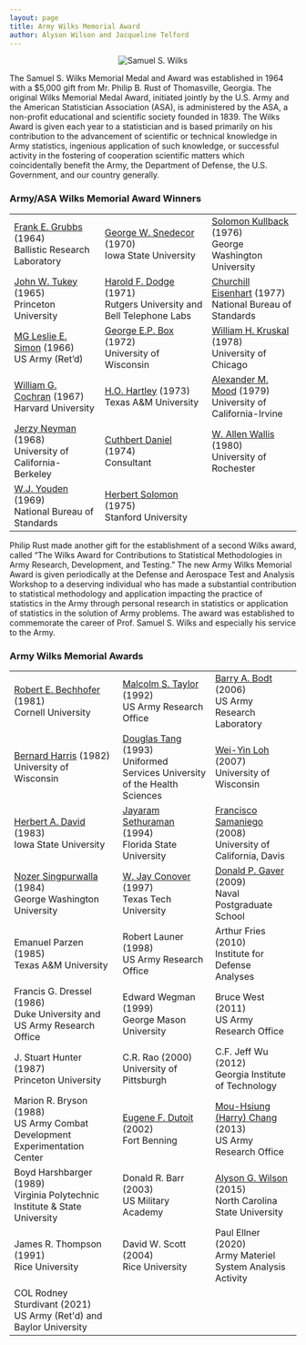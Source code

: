 ```yaml
---
layout: page
title: Army Wilks Memorial Award
author: Alyson Wilson and Jacqueline Telford
---
```

<p align="center">
<img src="https://alysongwilson.github.io/ACAS/wilks.jpg" alt="Samuel S. Wilks">
</p>

The Samuel S. Wilks Memorial Medal and Award was established in 1964 with a $5,000 gift from Mr. Philip B. Rust of Thomasville, Georgia. The original Wilks Memorial Medal Award, initiated jointly by the U.S. Army and the American Statistician Association (ASA), is administered by the ASA, a non-profit educational and scientific society founded in 1839. The Wilks Award is given each year to a statistician and is based primarily on his contribution to the advancement of scientific or technical knowledge in Army statistics, ingenious application of such knowledge, or successful activity in the fostering of cooperation scientific matters which coincidentally benefit the Army, the Department of Defense, the U.S. Government, and our country generally.


### Army/ASA Wilks Memorial Award Winners

<div align="center">
					<table class="table table-striped">
						<tbody>
							<tr>
								<td><a href="https://alysongwilson.github.io/ACAS/WilksPhotos/Grubbs.jpg">Frank E. Grubbs</a> (1964)<br>Ballistic Research Laboratory</td>
								<td><a href="https://alysongwilson.github.io/ACAS/WilksPhotos/Snedecor.jpg">George W. Snedecor</a> (1970)<br>Iowa State University</td>
								<td><a href="https://alysongwilson.github.io/ACAS/WilksPhotos/Kullback.jpg">Solomon Kullback</a> (1976)<br>George Washington University</td>
							</tr>
							<tr>
								<td><a href="https://alysongwilson.github.io/ACAS/WilksPhotos/Tukey.jpg">John W. Tukey</a> (1965)<br>Princeton University</td>
								<td><a href="https://alysongwilson.github.io/ACAS/WilksPhotos/Dodge.jpg">Harold F. Dodge</a> (1971)<br>Rutgers University and Bell Telephone Labs</td>
								<td><a href="https://alysongwilson.github.io/ACAS/WilksPhotos/Eisenhart.jpg">Churchill Eisenhart</a> (1977)<br>National Bureau of Standards</td>
							</tr>
							<tr>
								<td><a href="https://alysongwilson.github.io/ACAS/WilksPhotos/Simon.jpg">MG Leslie E. Simon</a> (1966)<br>US Army (Ret’d)</td>
								<td><a href="https://alysongwilson.github.io/ACAS/WilksPhotos/Box.jpg">George E.P. Box</a> (1972)<br>University of Wisconsin</td>
								<td><a href="https://alysongwilson.github.io/ACAS/WilksPhotos/Kruskal.jpg">William H. Kruskal</a> (1978)<br>University of Chicago</td>
							</tr>
				<tr>
								<td><a href="https://alysongwilson.github.io/ACAS/WilksPhotos/Cochran.jpg">William G. Cochran</a> (1967)<br>Harvard University</td>
					<td><a href="https://alysongwilson.github.io/ACAS/WilksPhotos/Hartley.jpg">H.O. Hartley</a> (1973)<br>Texas A&M University</td>
								<td><a href="https://alysongwilson.github.io/ACAS/WilksPhotos/Mood.jpg">Alexander M. Mood</a> (1979)<br>University of California-Irvine</td>
							</tr>
							<tr>
								<td><a href="https://alysongwilson.github.io/ACAS/WilksPhotos/Neyman.jpg">Jerzy Neyman</a> (1968)<br>University of California-Berkeley</td>
								<td><a href="https://alysongwilson.github.io/ACAS/WilksPhotos/Daniel.jpg">Cuthbert Daniel</a> (1974)<br>Consultant</td>
								<td><a href="https://alysongwilson.github.io/ACAS/WilksPhotos/Wallis.jpg">W. Allen Wallis</a> (1980)<br>University of Rochester</td>
							</tr>
							<tr>
								<td><a href="https://alysongwilson.github.io/ACAS/WilksPhotos/Youden.jpg">W.J. Youden</a> (1969)<br>National Bureau of Standards</td>
								<td><a href="https://alysongwilson.github.io/ACAS/WilksPhotos/Solomon.jpg">Herbert Solomon</a> (1975)<br>Stanford University</td>
								<td></td>
							</tr>
						</tbody>
					</table>
</div>


Philip Rust made another gift for the establishment of a second Wilks award, called “The Wilks Award for Contributions to Statistical Methodologies in Army Research, Development, and Testing.” The new Army Wilks Memorial Award is given periodically at the Defense and Aerospace Test and Analysis Workshop to a deserving individual who has made a substantial contribution to statistical methodology and application impacting the practice of statistics in the Army through personal research in statistics or application of statistics in the solution of Army problems. The award was established to commemorate the career of Prof. Samuel S. Wilks and especially his service to the Army.


### Army Wilks Memorial Awards

<div align="center">
					<table class="table table-striped">
						<tbody>
							<tr>
								<td><a href="https://alysongwilson.github.io/ACAS/WilksPhotos/Bechhofer.jpg">Robert E. Bechhofer</a> (1981)<br>Cornell University</td>
								<td><a href="https://alysongwilson.github.io/ACAS/WilksPhotos/Taylor.jpg">Malcolm S. Taylor</a> (1992)<br>US Army Research Office</td>
								<td><a href="https://alysongwilson.github.io/ACAS/WilksPhotos/Bodt.jpg">Barry A. Bodt</a> (2006)<br>US Army Research Laboratory</td>
							</tr>
							<tr>
								<td><a href="https://alysongwilson.github.io/ACAS/WilksPhotos/Harris.jpg">Bernard Harris</a> (1982)<br>University of Wisconsin</td>
								<td><a href="https://alysongwilson.github.io/ACAS/WilksPhotos/Tang.jpg">Douglas Tang</a> (1993)<br>Uniformed Services University of the Health Sciences</td>
								<td><a href="https://alysongwilson.github.io/ACAS/WilksPhotos/Loh.jpg">Wei-Yin Loh</a> (2007)<br>University of Wisconsin</td>
							</tr>
							<tr>
								<td><a href="https://alysongwilson.github.io/ACAS/WilksPhotos/David.jpg">Herbert A. David</a> (1983)<br>Iowa State University</td>
								<td><a href="https://alysongwilson.github.io/ACAS/WilksPhotos/Sethuraman.jpg">Jayaram Sethuraman</a> (1994)<br>Florida State University</td>
								<td><a href="https://alysongwilson.github.io/ACAS/WilksPhotos/Samaniego.jpg">Francisco Samaniego</a> (2008)<br>University of California, Davis</td>
							</tr>
				<tr>
								<td><a href="https://alysongwilson.github.io/ACAS/WilksPhotos/Singpurwalla.jpg">Nozer Singpurwalla</a> (1984)<br>George Washington University</td>
								<td><a href="https://alysongwilson.github.io/ACAS/WilksPhotos/Conover.jpg">W. Jay Conover</a> (1997)<br>Texas Tech University</td>
					<td><a href="https://alysongwilson.github.io/ACAS/WilksPhotos/Gaver.jpg">Donald P. Gaver</a> (2009)<br>Naval Postgraduate School</td>
							</tr>
							<tr>
								<td>Emanuel Parzen (1985)<br>Texas A&M University</td>
								<td>Robert Launer (1998)<br>US Army Research Office</td>
								<td>Arthur Fries (2010)<br>Institute for Defense Analyses</td>
							</tr>
							<tr>
								<td>Francis G. Dressel (1986)<br>Duke University and US Army Research Office</td>
								<td>Edward Wegman (1999)<br>George Mason University</td>
								<td>Bruce West (2011)<br>US Army Research Office</td>
							</tr>
						<tr>
								<td>J. Stuart Hunter (1987)<br>Princeton University</td>
								<td>C.R. Rao (2000)<br>University of Pittsburgh</td>
								<td>C.F. Jeff Wu (2012)<br>Georgia Institute of Technology</td>
							</tr>	
							<tr>
								<td>Marion R. Bryson (1988)<br>US Army Combat Development Experimentation Center</td>
								<td><a href="https://alysongwilson.github.io/ACAS/GeneDutoit.pdf">Eugene F. Dutoit</a> (2002)<br>Fort Benning</td>
								<td><a href="https://alysongwilson.github.io/ACAS/harrychang.jpg">Mou-Hsiung (Harry) Chang</a> (2013)<br>US Army Research Office</td>
							</tr>	
							<tr>
								<td>Boyd Harshbarger (1989)<br>Virginia Polytechnic Institute & State University</td>
								<td>Donald R. Barr (2003)<br>US Military Academy</td>
								<td><a href="https://alysongwilson.github.io/ACAS/AlysonWilson2.jpg">Alyson G. Wilson</a> (2015)<br>North Carolina State University</td>
							</tr>	
							<tr>
								<td>James R. Thompson (1991)<br>Rice University</td>
								<td>David W. Scott (2004)<br>Rice University</td>
								<td>Paul Ellner (2020)<br>Army Materiel System Analysis Activity</td>
							</tr>	
							<tr>
								<td>COL Rodney Sturdivant (2021)<br>US Army (Ret'd) and Baylor University</td>
								<td></td>
								<td></td>
							</tr>	
						</tbody>
					</table>
</div>
